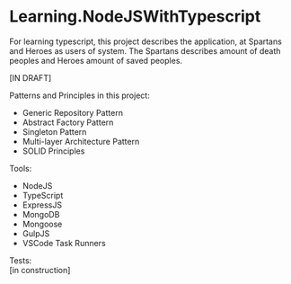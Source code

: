 # Learning.NodeJSWithTypescript
For learning typescript, this project describes the application, at  Spartans and Heroes as users of system. The Spartans describes amount of death peoples and Heroes amount of saved peoples. 

[IN DRAFT]

Patterns and Principles in this project:

- Generic Repository Pattern
- Abstract Factory Pattern
- Singleton Pattern
- Multi-layer Architecture Pattern
- SOLID Principles

Tools:
- NodeJS
- TypeScript
- ExpressJS
- MongoDB
- Mongoose
- GulpJS
- VSCode Task Runners

Tests:
<br> [in construction]
 




